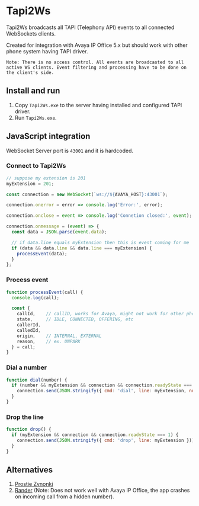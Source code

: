 # Tapi2Ws

Tapi2Ws broadcasts all TAPI (Telephony API) events to all connected WebSockets clients.

Created for integration with Avaya IP Office 5.x but should work with other phone system having TAPI driver.

    Note: There is no access control. All events are broadcasted to all active WS clients. Event filtering and processing have to be done on the client's side.

## Install and run
1. Copy `Tapi2Ws.exe` to the server having installed and configured TAPI driver.
2. Run `Tapi2Ws.exe`.

## JavaScript integration

WebSocket Server port is `43001` and it is hardcoded.

### Connect to Tapi2Ws
```js
// suppose my extension is 201
myExtension = 201;

const connection = new WebSocket(`ws://${AVAYA_HOST}:43001`);

connection.onerror = error => console.log('Error:', error);

connection.onclose = event => console.log('Connetion closed:', event);

connection.onmessage = (event) => {
  const data = JSON.parse(event.data);

  // if data.line equals myExtension then this is event coming for me
  if (data && data.line && data.line === myExtension) {
    processEvent(data);
  }
};
```

### Process event
```js
function processEvent(call) {       
  console.log(call);

  const {
    callId,    // callID, works for Avaya, might not work for other phone systems
    state,     // IDLE, CONNECTED, OFFERING, etc
    callerId,  
    calledId,
    origin,    // INTERNAL, EXTERNAL
    reason,    // ex. UNPARK
  } = call;
}
```

### Dial a number
```js
function dial(number) {
  if (number && myExtension && connection && connection.readyState === 1) {
    connection.send(JSON.stringify({ cmd: 'dial', line: myExtension, number: number }));
  }
}
```

### Drop the line
```js
function drop() {
  if (myExtension && connection && connection.readyState === 1) {
    connection.send(JSON.stringify({ cmd: 'drop', line: myExtension }));
  }
}
```

## Alternatives
1. [Prostie Zvnonki](https://github.com/vedisoft/js-sdk)
2. [Rander](http://randersoft.com/en/) (Note: Does not work well with Avaya IP Office, the app crashes on incoming call from a hidden number).
 